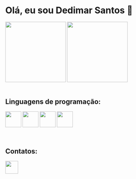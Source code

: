 # Olá, eu sou Dedimar Santos 👋

<div >
  <img  height='190' src='https://github-readme-stats.vercel.app/api?username=Dedimar-dev&theme=dark&show_icons=true'/>
  <img height='190' src='https://github-readme-stats.vercel.app/api/top-langs/?username=Dedimar-dev&layout=compact&langs_count=8&theme=dark&show_icons=true))]     (https://github.com/anuraghazra/github-readme-stats'/>
</div><br>

## Linguagens de programação:
<img src="https://cdn.jsdelivr.net/gh/devicons/devicon/icons/javascript/javascript-original.svg" width="50"></img>
<img src="https://cdn.jsdelivr.net/gh/devicons/devicon/icons/html5/html5-original.svg" width="50"></img>
<img src="https://cdn.jsdelivr.net/gh/devicons/devicon/icons/css3/css3-original.svg" width="50"></img>
<img src="https://cdn.jsdelivr.net/gh/devicons/devicon/icons/git/git-original.svg" width="50"></img>
<!-- <img src="https://cdn.jsdelivr.net/gh/devicons/devicon/icons/react/react-original.svg" width="50"></img>
<img src="https://cdn.jsdelivr.net/gh/devicons/devicon/icons/python/python-original.svg" width="50"></img> --><br>


 ## Contatos:
<a href='http://www.linkedin.com/in/dedimar-santos-3bba211b7'>
  <img width='40' height='40' ; src="https://cdn.jsdelivr.net/gh/devicons/devicon/icons/linkedin/linkedin-original.svg"/>
</a>


<!-- **Dedimar-dev/Dedimar-dev** is a ✨ _special_ ✨ repository because its `README.md` (this file) appears on your GitHub profile.

Here are some ideas to get you started:

- 🔭 I’m currently working on ...
- 🌱 I’m currently learning ...
- 👯 I’m looking to collaborate on ...
- 🤔 I’m looking for help with ...
- 💬 Ask me about ...
- 📫 How to reach me: ...
- 😄 Pronouns: ...
- ⚡ Fun fact: ...
--> 
